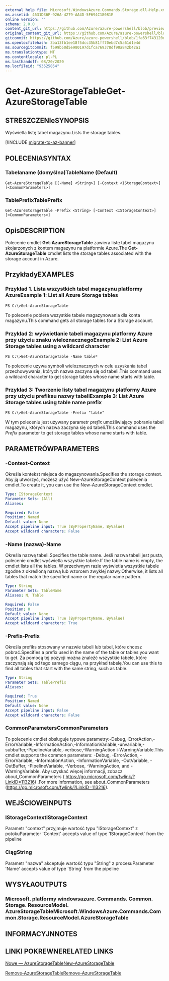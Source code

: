 ```yaml
---
external help file: Microsoft.WindowsAzure.Commands.Storage.dll-Help.xml
ms.assetid: 4631D36F-926A-4279-AA4D-5F694C18081E
online version: ''
schema: 2.0.0
content_git_url: https://github.com/Azure/azure-powershell/blob/preview/src/Storage/Commands.Storage/help/Get-AzureStorageTable.md
original_content_git_url: https://github.com/Azure/azure-powershell/blob/preview/src/Storage/Commands.Storage/help/Get-AzureStorageTable.md
gitcommit: https://github.com/Azure/azure-powershell/blob/1fa63f743120d7a7cd6cbb28ee43cd0f4c654af9
ms.openlocfilehash: 3ba13fb1ee18f5dcc35b81ff70ebd7c5a61d1e4d
ms.sourcegitcommit: f599b50d5e980197d1fca769378df90a842b42a1
ms.translationtype: MT
ms.contentlocale: pl-PL
ms.lasthandoff: 08/20/2020
ms.locfileid: "93525854"
---
```

# <span data-ttu-id="af09b-101">Get-AzureStorageTable</span><span class="sxs-lookup"><span data-stu-id="af09b-101">Get-AzureStorageTable</span></span>

## <span data-ttu-id="af09b-102">STRESZCZENIe</span><span class="sxs-lookup"><span data-stu-id="af09b-102">SYNOPSIS</span></span>
<span data-ttu-id="af09b-103">Wyświetla listę tabel magazynu.</span><span class="sxs-lookup"><span data-stu-id="af09b-103">Lists the storage tables.</span></span>

[!INCLUDE [migrate-to-az-banner](../../includes/migrate-to-az-banner.md)]

## <span data-ttu-id="af09b-104">POLECENIA</span><span class="sxs-lookup"><span data-stu-id="af09b-104">SYNTAX</span></span>

### <span data-ttu-id="af09b-105">Tabelaname (domyślna)</span><span class="sxs-lookup"><span data-stu-id="af09b-105">TableName (Default)</span></span>
```
Get-AzureStorageTable [[-Name] <String>] [-Context <IStorageContext>] [<CommonParameters>]
```

### <span data-ttu-id="af09b-106">TablePrefix</span><span class="sxs-lookup"><span data-stu-id="af09b-106">TablePrefix</span></span>
```
Get-AzureStorageTable -Prefix <String> [-Context <IStorageContext>] [<CommonParameters>]
```

## <span data-ttu-id="af09b-107">Opis</span><span class="sxs-lookup"><span data-stu-id="af09b-107">DESCRIPTION</span></span>
<span data-ttu-id="af09b-108">Polecenie cmdlet **Get-AzureStorageTable** zawiera listę tabel magazynu skojarzonych z kontem magazynu na platformie Azure.</span><span class="sxs-lookup"><span data-stu-id="af09b-108">The **Get-AzureStorageTable** cmdlet lists the storage tables associated with the storage account in Azure.</span></span>

## <span data-ttu-id="af09b-109">Przykłady</span><span class="sxs-lookup"><span data-stu-id="af09b-109">EXAMPLES</span></span>

### <span data-ttu-id="af09b-110">Przykład 1. Lista wszystkich tabel magazynu platformy Azure</span><span class="sxs-lookup"><span data-stu-id="af09b-110">Example 1: List all Azure Storage tables</span></span>
```
PS C:\>Get-AzureStorageTable
```

<span data-ttu-id="af09b-111">To polecenie pobiera wszystkie tabele magazynowania dla konta magazynu.</span><span class="sxs-lookup"><span data-stu-id="af09b-111">This command gets all storage tables for a Storage account.</span></span>

### <span data-ttu-id="af09b-112">Przykład 2: wyświetlanie tabeli magazynu platformy Azure przy użyciu znaku wieloznacznego</span><span class="sxs-lookup"><span data-stu-id="af09b-112">Example 2: List Azure Storage tables using a wildcard character</span></span>
```
PS C:\>Get-AzureStorageTable -Name table*
```

<span data-ttu-id="af09b-113">To polecenie używa symboli wieloznacznych w celu uzyskania tabel przechowywania, których nazwa zaczyna się od tabeli.</span><span class="sxs-lookup"><span data-stu-id="af09b-113">This command uses a wildcard character to get storage tables whose name starts with table.</span></span>

### <span data-ttu-id="af09b-114">Przykład 3: Tworzenie listy tabel magazynu platformy Azure przy użyciu prefiksu nazwy tabeli</span><span class="sxs-lookup"><span data-stu-id="af09b-114">Example 3: List Azure Storage tables using table name prefix</span></span>
```
PS C:\>Get-AzureStorageTable -Prefix "table"
```

<span data-ttu-id="af09b-115">W tym poleceniu jest używany parametr *prefix* umożliwiający pobranie tabel magazynu, których nazwa zaczyna się od tabeli.</span><span class="sxs-lookup"><span data-stu-id="af09b-115">This command uses the *Prefix* parameter to get storage tables whose name starts with table.</span></span>

## <span data-ttu-id="af09b-116">PARAMETRÓW</span><span class="sxs-lookup"><span data-stu-id="af09b-116">PARAMETERS</span></span>

### <span data-ttu-id="af09b-117">-Context</span><span class="sxs-lookup"><span data-stu-id="af09b-117">-Context</span></span>
<span data-ttu-id="af09b-118">Określa kontekst miejsca do magazynowania.</span><span class="sxs-lookup"><span data-stu-id="af09b-118">Specifies the storage context.</span></span>
<span data-ttu-id="af09b-119">Aby ją utworzyć, możesz użyć New-AzureStorageContext polecenia cmdlet.</span><span class="sxs-lookup"><span data-stu-id="af09b-119">To create it, you can use the New-AzureStorageContext cmdlet.</span></span>

```yaml
Type: IStorageContext
Parameter Sets: (All)
Aliases: 

Required: False
Position: Named
Default value: None
Accept pipeline input: True (ByPropertyName, ByValue)
Accept wildcard characters: False
```

### <span data-ttu-id="af09b-120">-Name (nazwa)</span><span class="sxs-lookup"><span data-stu-id="af09b-120">-Name</span></span>
<span data-ttu-id="af09b-121">Określa nazwę tabeli.</span><span class="sxs-lookup"><span data-stu-id="af09b-121">Specifies the table name.</span></span>
<span data-ttu-id="af09b-122">Jeśli nazwa tabeli jest pusta, polecenie cmdlet wyświetla wszystkie tabele.</span><span class="sxs-lookup"><span data-stu-id="af09b-122">If the table name is empty, the cmdlet lists all the tables.</span></span>
<span data-ttu-id="af09b-123">W przeciwnym razie wyświetla wszystkie tabele zgodne z określoną nazwą lub wzorcem zwykłej nazwy.</span><span class="sxs-lookup"><span data-stu-id="af09b-123">Otherwise, it lists all tables that match the specified name or the regular name pattern.</span></span>

```yaml
Type: String
Parameter Sets: TableName
Aliases: N, Table

Required: False
Position: 0
Default value: None
Accept pipeline input: True (ByPropertyName, ByValue)
Accept wildcard characters: True
```

### <span data-ttu-id="af09b-124">-Prefix</span><span class="sxs-lookup"><span data-stu-id="af09b-124">-Prefix</span></span>
<span data-ttu-id="af09b-125">Określa prefiks stosowany w nazwie tabeli lub tabel, które chcesz pobrać.</span><span class="sxs-lookup"><span data-stu-id="af09b-125">Specifies a prefix used in the name of the table or tables you want to get.</span></span>
<span data-ttu-id="af09b-126">Za pomocą tej pozycji można znaleźć wszystkie tabele, które zaczynają się od tego samego ciągu, na przykład tabelę.</span><span class="sxs-lookup"><span data-stu-id="af09b-126">You can use this to find all tables that start with the same string, such as table.</span></span>

```yaml
Type: String
Parameter Sets: TablePrefix
Aliases: 

Required: True
Position: Named
Default value: None
Accept pipeline input: False
Accept wildcard characters: False
```

### <span data-ttu-id="af09b-127">CommonParameters</span><span class="sxs-lookup"><span data-stu-id="af09b-127">CommonParameters</span></span>
<span data-ttu-id="af09b-128">To polecenie cmdlet obsługuje typowe parametry:-Debug,-ErrorAction,-ErrorVariable,-InformationAction,-InformationVariable,-unvariable,-subbuffer,-PipelineVariable,-verbose,-WarningAction i-WarningVariable.</span><span class="sxs-lookup"><span data-stu-id="af09b-128">This cmdlet supports the common parameters: -Debug, -ErrorAction, -ErrorVariable, -InformationAction, -InformationVariable, -OutVariable, -OutBuffer, -PipelineVariable, -Verbose, -WarningAction, and -WarningVariable.</span></span> <span data-ttu-id="af09b-129">Aby uzyskać więcej informacji, zobacz about_CommonParameters ( https://go.microsoft.com/fwlink/?LinkID=113216) .</span><span class="sxs-lookup"><span data-stu-id="af09b-129">For more information, see about_CommonParameters (https://go.microsoft.com/fwlink/?LinkID=113216).</span></span>

## <span data-ttu-id="af09b-130">WEJŚCIOWE</span><span class="sxs-lookup"><span data-stu-id="af09b-130">INPUTS</span></span>

### <span data-ttu-id="af09b-131">IStorageContext</span><span class="sxs-lookup"><span data-stu-id="af09b-131">IStorageContext</span></span>

<span data-ttu-id="af09b-132">Parametr "context" przyjmuje wartość typu "IStorageContext" z potoku</span><span class="sxs-lookup"><span data-stu-id="af09b-132">Parameter 'Context' accepts value of type 'IStorageContext' from the pipeline</span></span>

### <span data-ttu-id="af09b-133">Ciąg</span><span class="sxs-lookup"><span data-stu-id="af09b-133">String</span></span>

<span data-ttu-id="af09b-134">Parametr "nazwa" akceptuje wartość typu "String" z procesu</span><span class="sxs-lookup"><span data-stu-id="af09b-134">Parameter 'Name' accepts value of type 'String' from the pipeline</span></span>

## <span data-ttu-id="af09b-135">WYSYŁA</span><span class="sxs-lookup"><span data-stu-id="af09b-135">OUTPUTS</span></span>

### <span data-ttu-id="af09b-136">Microsoft. platformy windowsazure. Commands. Common. Storage. ResourceModel. AzureStorageTable</span><span class="sxs-lookup"><span data-stu-id="af09b-136">Microsoft.WindowsAzure.Commands.Common.Storage.ResourceModel.AzureStorageTable</span></span>

## <span data-ttu-id="af09b-137">INFORMACYJN</span><span class="sxs-lookup"><span data-stu-id="af09b-137">NOTES</span></span>

## <span data-ttu-id="af09b-138">LINKI POKREWNE</span><span class="sxs-lookup"><span data-stu-id="af09b-138">RELATED LINKS</span></span>

[<span data-ttu-id="af09b-139">Nowe — AzureStorageTable</span><span class="sxs-lookup"><span data-stu-id="af09b-139">New-AzureStorageTable</span></span>](./New-AzureStorageTable.md)

[<span data-ttu-id="af09b-140">Remove-AzureStorageTable</span><span class="sxs-lookup"><span data-stu-id="af09b-140">Remove-AzureStorageTable</span></span>](./Remove-AzureStorageTable.md)


